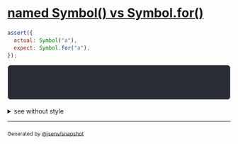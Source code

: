 # [named Symbol() vs Symbol.for()](../../symbol.test.js#L125)

```js
assert({
  actual: Symbol("a"),
  expect: Symbol.for("a"),
});
```

![img](throw.svg)

<details>
  <summary>see without style</summary>

```console
AssertionError: actual and expect are different

actual: Symbol("a")
expect: Symbol.for("a")
```

</details>


---

<sub>
  Generated by <a href="https://github.com/jsenv/core/tree/main/packages/independent/snapshot">@jsenv/snapshot</a>
</sub>

